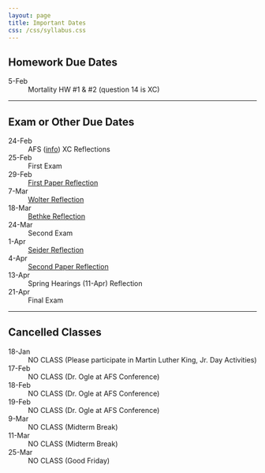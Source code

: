 ```yaml
---
layout: page
title: Important Dates
css: /css/syllabus.css
---
```


## Homework Due Dates
<dl class="dl-horizontal">
<dt>5-Feb</dt><dd>Mortality HW #1 & #2 (question 14 is XC)</dd>
</dl>

<!---
<dt>1-Feb</dt><dd>Age-Length Key HW #1 and #2</dd>
<dt>29-Jan</dt><dd>Depletion HW</dd>
<dt>27-Jan</dt><dd>Mark-Recap HW <a href="http://derekogle.com/IFAR/exercises/MarkRecap_URBrownTrout.html">#1</a> and <a href="http://derekogle.com/IFAR/exercises/MarkRecap_UNSPRainbowTrout.html">#2</a></dd>
<dt>25-Jan</dt><dd><a href="http://derekogle.com/NCNRS349/modules/Abundance/MarkRecap/CE2.html">Mark-Recap Class Exercise</a></dd>

--->

---- 

## Exam or Other Due Dates
<dl class="dl-horizontal">
<dt>24-Feb</dt><dd>AFS (<a href="http://www.wi-afs.org/AnnualMeetings.aspx">info</a>) XC Reflections</a></dd>
<dt>25-Feb</dt><dd>First Exam</dd>
<dt>29-Feb</dt><dd><a href="Syllabus-Current.html#reflections---papers">First Paper Reflection</a></dd>
<dt>7-Mar</dt><dd><a href="Syllabus-Current.html#reflections---speakers">Wolter Reflection</a></dd>
<dt>18-Mar</dt><dd><a href="Syllabus-Current.html#reflections---speakers">Bethke Reflection</a></dd>
<dt>24-Mar</dt><dd>Second Exam</dd>
<dt>1-Apr</dt><dd><a href="Syllabus-Current.html#reflections---speakers">Seider Reflection</a></dd>
<dt>4-Apr</dt><dd><a href="Syllabus-Current.html#reflections---papers">Second Paper Reflection</a></dd>
<dt>13-Apr</dt><dd>Spring Hearings (11-Apr) Reflection</a></dd>
<dt>21-Apr</dt><dd>Final Exam</dd>
</dl>


<!---
<dt>25-Jan</dt><dd>Quinlan (<a href="https://nglvc.org/events/event.php?s=2016-01-21-all-about-brook-trout">info</a>) <a href="Syllabus-Current.html#reflections---papers">XC Reflection</a></dd>

--->

---- 

## Cancelled Classes
<dl class="dl-horizontal">
<dt>18-Jan</dt><dd>NO CLASS (Please participate in Martin Luther King, Jr. Day Activities)</dd>
<dt>17-Feb</dt><dd>NO CLASS (Dr. Ogle at AFS Conference)</dd>
<dt>18-Feb</dt><dd>NO CLASS (Dr. Ogle at AFS Conference)</dd>
<dt>19-Feb</dt><dd>NO CLASS (Dr. Ogle at AFS Conference)</dd>
<dt>9-Mar</dt><dd>NO CLASS (Midterm Break)</dd>
<dt>11-Mar</dt><dd>NO CLASS (Midterm Break)</dd>
<dt>25-Mar</dt><dd>NO CLASS (Good Friday)</dd>
</dl>
